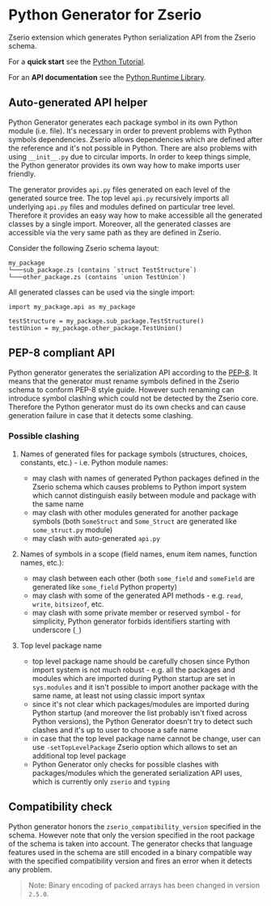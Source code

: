 # Python Generator for Zserio

Zserio extension which generates Python serialization API from the Zserio schema.

For a **quick start** see the [Python Tutorial](https://github.com/ndsev/zserio-tutorial-python#zserio-python-quick-start-tutorial).

For an **API documentation** see the [Python Runtime Library](https://zserio.org/doc/runtime/python).

## Auto-generated API helper

Python Generator generates each package symbol in its own Python module (i.e. file). It's necessary in order
to prevent problems with Python symbols dependencies. Zserio allows dependencies which are defined after the
reference and it's not possible in Python. There are also problems with using `__init__.py` due to circular
imports. In order to keep things simple, the Python generator provides its own way how to make imports user
friendly.

The generator provides `api.py` files generated on each level of the generated source tree. The top level `api.py`
recursively imports all underlying `api.py` files and modules defined on particular tree level. Therefore it
provides an easy way how to make accessible all the generated classes by a single import. Moreover, all the
generated classes are accessible via the very same path as they are defined in Zserio.

Consider the following Zserio schema layout:
```
my_package
└───sub_package.zs (contains `struct TestStructure`)
└───other_package.zs (contains `union TestUnion`)
```

All generated classes can be used via the single import:
```
import my_package.api as my_package

testStructure = my_package.sub_package.TestStructure()
testUnion = my_package.other_package.TestUnion()
```

## PEP-8 compliant API

Python generator generates the serialization API according to the
[PEP-8](https://www.python.org/dev/peps/pep-0008/). It means that the generator must rename symbols defined
in the Zserio schema to conform PEP-8 style guide. However such renaming can introduce symbol clashing which
could not be detected by the Zserio core. Therefore the Python generator must do its own checks and can cause
generation failure in case that it detects some clashing.

### Possible clashing

1. Names of generated files for package symbols (structures, choices, constants, etc.) -
   i.e. Python module names:
    * may clash with names of generated Python packages defined in the Zserio schema which causes problems to
      Python import system which cannot distinguish easily between module and package with the same name
    * may clash with other modules generated for another package symbols (both `SomeStruct` and `Some_Struct`
      are generated like `some_struct.py` module)
    * may clash with auto-generated `api.py`

2. Names of symbols in a scope (field names, enum item names, function names, etc.):
    * may clash between each other (both `some_field` and `someField` are generated like `some_field` Python
      property)
    * may clash with some of the generated API methods - e.g. `read`, `write`, `bitsizeof`, etc.
    * may clash with some private member or reserved symbol - for simplicity, Python generator forbids
     identifiers starting with underscore (`_`)

3. Top level package name
    * top level package name should be carefully chosen since Python import system is not much robust -
      e.g. all the packages and modules which are imported during Python startup are set in `sys.modules` and
      it isn't possible to import another package with the same name, at least not using classic import syntax
    * since it's not clear which packages/modules are imported during Python startup
      (and moreover the list probably isn't fixed across Python versions), the Python Generator doesn't try
      to detect such clashes and it's up to user to choose a safe name
    * in case that the top level package name cannot be change, user can use `-setTopLevelPackage` Zserio option
      which allows to set an additional top level package
    * Python Generator only checks for possible clashes with packages/modules which the generated serialization
      API uses, which is currently only `zserio` and `typing`

## Compatibility check

Python generator honors the `zserio_compatibility_version` specified in the schema. However note that only
the version specified in the root package of the schema is taken into account. The generator checks that
language features used in the schema are still encoded in a binary compatible way with the specified
compatibility version and fires an error when it detects any problem.

> Note: Binary encoding of packed arrays has been changed in version `2.5.0`.
